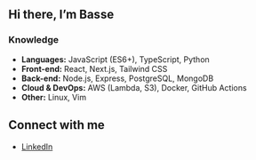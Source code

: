 ## Hi there, I’m Basse

### Knowledge

- **Languages:** JavaScript (ES6+), TypeScript, Python  
- **Front-end:** React, Next.js, Tailwind CSS  
- **Back-end:** Node.js, Express, PostgreSQL, MongoDB  
- **Cloud & DevOps:** AWS (Lambda, S3), Docker, GitHub Actions  
- **Other:** Linux, Vim

## Connect with me 
- [LinkedIn](https://www.linkedin.com/in/bassem-saeed-7b4a61298/)
  

